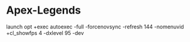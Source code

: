 # Apex-Legends


launch opt +exec autoexec -full -forcenovsync -refresh 144 -nomenuvid +cl_showfps 4 -dxlevel 95 -dev
